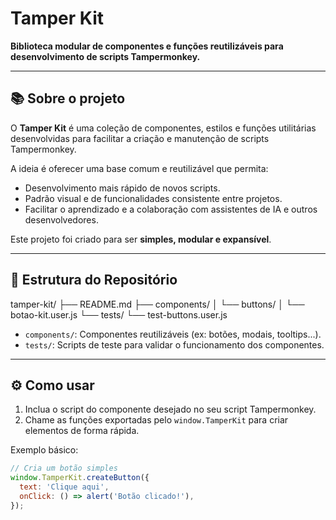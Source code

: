 # Tamper Kit

**Biblioteca modular de componentes e funções reutilizáveis para desenvolvimento de scripts Tampermonkey.**

---

## 📚 Sobre o projeto

O **Tamper Kit** é uma coleção de componentes, estilos e funções utilitárias desenvolvidas para facilitar a criação e manutenção de scripts Tampermonkey.

A ideia é oferecer uma base comum e reutilizável que permita:

- Desenvolvimento mais rápido de novos scripts.
- Padrão visual e de funcionalidades consistente entre projetos.
- Facilitar o aprendizado e a colaboração com assistentes de IA e outros desenvolvedores.

Este projeto foi criado para ser **simples, modular e expansível**.

---

## 📂 Estrutura do Repositório

tamper-kit/
├── README.md
├── components/
│   └── buttons/
│       └── botao-kit.user.js
└── tests/
    └── test-buttons.user.js

- `components/`: Componentes reutilizáveis (ex: botões, modais, tooltips...).
- `tests/`: Scripts de teste para validar o funcionamento dos componentes.

---

## ⚙️ Como usar

1. Inclua o script do componente desejado no seu script Tampermonkey.
2. Chame as funções exportadas pelo `window.TamperKit` para criar elementos de forma rápida.

Exemplo básico:

```javascript
// Cria um botão simples
window.TamperKit.createButton({
  text: 'Clique aqui',
  onClick: () => alert('Botão clicado!'),
});
